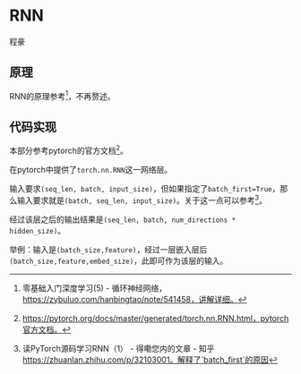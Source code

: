 # RNN
程豪

## 原理

RNN的原理参考[^1]，不再赘述。

## 代码实现

本部分参考pytorch的官方文档[^2]。

在pytorch中提供了`torch.nn.RNN`这一网络层。

输入要求`(seq_len, batch, input_size)`，但如果指定了`batch_first=True`，那么输入要求就是`(batch, seq_len, input_size)`。关于这一点可以参考[^3]。

经过该层之后的输出结果是`(seq_len, batch, num_directions * hidden_size)`。

举例：输入是`(batch_size,feature)`，经过一层嵌入层后`(batch_size,feature,embed_size)`，此即可作为该层的输入。





[^1]: 零基础入门深度学习(5) - 循环神经网络，https://zybuluo.com/hanbingtao/note/541458，讲解详细。
[^2]:https://pytorch.org/docs/master/generated/torch.nn.RNN.html，pytorch官方文档。
[^3]:读PyTorch源码学习RNN（1） - 得嘞您内的文章 - 知乎 https://zhuanlan.zhihu.com/p/32103001。解释了`batch_first`的原因